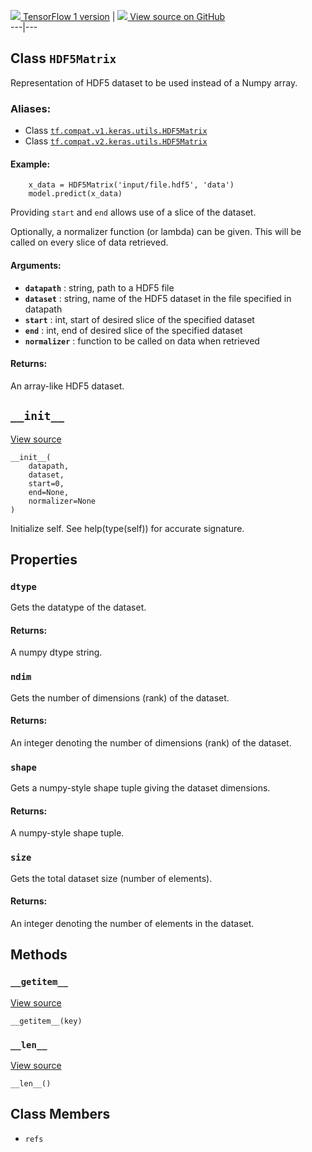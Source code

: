 [ ![](https://tensorflow.google.cn/images/tf_logo_32px.png) TensorFlow 1
version](/versions/r1.15/api_docs/python/tf/keras/utils/HDF5Matrix) |  [
![](https://tensorflow.google.cn/images/GitHub-Mark-32px.png) View source on
GitHub
](https://github.com/tensorflow/tensorflow/blob/r2.0/tensorflow/python/keras/utils/io_utils.py#L36-L166)  
---|---  
  
## Class `HDF5Matrix`

Representation of HDF5 dataset to be used instead of a Numpy array.

### Aliases:

  * Class [`tf.compat.v1.keras.utils.HDF5Matrix`](/api_docs/python/tf/keras/utils/HDF5Matrix)
  * Class [`tf.compat.v2.keras.utils.HDF5Matrix`](/api_docs/python/tf/keras/utils/HDF5Matrix)

#### Example:

    
    
        x_data = HDF5Matrix('input/file.hdf5', 'data')
        model.predict(x_data)
    

Providing `start` and `end` allows use of a slice of the dataset.

Optionally, a normalizer function (or lambda) can be given. This will be
called on every slice of data retrieved.

#### Arguments:

  * **`datapath`** : string, path to a HDF5 file
  * **`dataset`** : string, name of the HDF5 dataset in the file specified in datapath
  * **`start`** : int, start of desired slice of the specified dataset
  * **`end`** : int, end of desired slice of the specified dataset
  * **`normalizer`** : function to be called on data when retrieved

#### Returns:

An array-like HDF5 dataset.

## `__init__`

[View
source](https://github.com/tensorflow/tensorflow/blob/r2.0/tensorflow/python/keras/utils/io_utils.py#L64-L80)

    
    
    __init__(
        datapath,
        dataset,
        start=0,
        end=None,
        normalizer=None
    )
    

Initialize self. See help(type(self)) for accurate signature.

## Properties

### `dtype`

Gets the datatype of the dataset.

#### Returns:

A numpy dtype string.

### `ndim`

Gets the number of dimensions (rank) of the dataset.

#### Returns:

An integer denoting the number of dimensions (rank) of the dataset.

### `shape`

Gets a numpy-style shape tuple giving the dataset dimensions.

#### Returns:

A numpy-style shape tuple.

### `size`

Gets the total dataset size (number of elements).

#### Returns:

An integer denoting the number of elements in the dataset.

## Methods

### `__getitem__`

[View
source](https://github.com/tensorflow/tensorflow/blob/r2.0/tensorflow/python/keras/utils/io_utils.py#L85-L115)

    
    
    __getitem__(key)
    

### `__len__`

[View
source](https://github.com/tensorflow/tensorflow/blob/r2.0/tensorflow/python/keras/utils/io_utils.py#L82-L83)

    
    
    __len__()
    

## Class Members

  * `refs`

